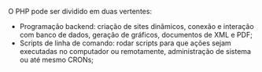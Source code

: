 O PHP pode ser dividido em duas vertentes: 

* Programação backend: criação de sites dinâmicos, conexão e interação com banco de dados, geração de gráficos, documentos de XML e PDF; 
* Scripts de linha de comando: rodar scripts para que ações sejam executadas no computador ou remotamente, administração de sistema ou até mesmo CRONs;


